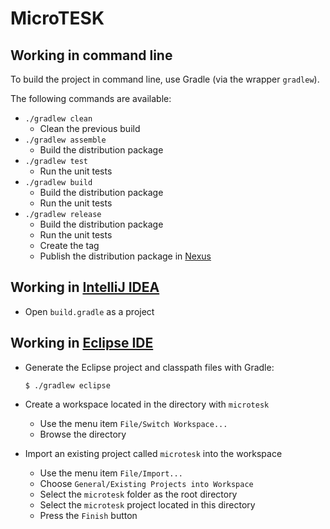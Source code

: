 # MicroTESK

## Working in command line

To build the project in command line, use Gradle (via the wrapper `gradlew`).

The following commands are available:

* `./gradlew clean`
  - Clean the previous build
* `./gradlew assemble`
  - Build the distribution package
* `./gradlew test`
  - Run the unit tests
* `./gradlew build`
  - Build the distribution package
  - Run the unit tests
* `./gradlew release`
  - Build the distribution package
  - Run the unit tests
  - Create the tag
  - Publish the distribution package in [Nexus](https://forge.ispras.ru/nexus/)

## Working in [IntelliJ IDEA](https://www.jetbrains.com/idea/)

- Open `build.gradle` as a project

## Working in [Eclipse IDE](https://www.eclipse.org/ide/)

 - Generate the Eclipse project and classpath files with Gradle:
   ```
   $ ./gradlew eclipse
   ```

 - Create a workspace located in the directory with `microtesk`

   - Use the menu item `File/Switch Workspace...`
   - Browse the directory

 - Import an existing project called `microtesk` into the workspace

   - Use the menu item `File/Import...`
   - Choose `General/Existing Projects into Workspace`
   - Select the `microtesk` folder as the root directory
   - Select the `microtesk` project located in this directory
   - Press the `Finish` button

